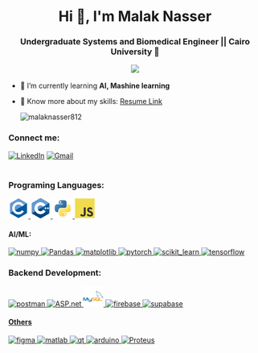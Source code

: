 
<h1 align="center">Hi 👋, I'm Malak Nasser</h1>
<h3 align="center">
  Undergraduate Systems and Biomedical Engineer || Cairo University  🧬
</h3>

<div align="center">
  <img src="https://theninehertz.com/wp-content/uploads/2020/09/Top-AI-based-Next-Gen-Applications.gif" />
  <!-- <img src="https://gotechmantra.com/wp-content/uploads/2021/04/InteligenciaArtificialeneducacion.jpg" /> -->
</div>

- 🌱 I’m currently learning **AI, Mashine learning**
- 📄 Know more about my skills:
  [Resume Link](https://drive.google.com/file/d/1OHCTvn8bQxLbRNhgQtNgxTlwhpWcay5b/view?usp=drive_link)

  <p align="left">    
  <img
    src="https://komarev.com/ghpvc/?username=malaknasser812&label=Profile%20views&color=0e75b6&style=flat"
    alt="malaknasser812"
  />
</p>

<h3 align="left">Connect me:</h3>
<p align="left">
<a href="https://www.linkedin.com/in/malak-nasser-752ab0214/" target="_blank"><img src="https://img.shields.io/badge/LinkedIn-0077B5?style=for-the-badge&logo=linkedin&logoColor=white" alt="LinkedIn"></a>
<a href="mailto:malak.mohamed021@eng-st.cu.edu.eg" target="_blank"><img src="https://img.shields.io/badge/Gmail-D14836?style=for-the-badge&logo=gmail&logoColor=white" alt="Gmail"> </a>
<br/><br/>

</p>



<h3 align="left">Programing Languages:</h3>
<a href="https://www.cprogramming.com/"
target="_blank" 
rel="noreferrer"> 
<img 
    src="https://raw.githubusercontent.com/devicons/devicon/master/icons/c/c-original.svg" 
    alt="c" 
    width="40" height="40"/> 
</a>
<a href="https://www.w3schools.com/cpp/" 
target="_blank" rel="noreferrer">
<img 
    src="https://raw.githubusercontent.com/devicons/devicon/master/icons/cplusplus/cplusplus-original.svg" 
    alt="cplusplus" 
    width="40" height="40"/>
</a>
<a href="https://www.python.org" 
target="_blank" rel="noreferrer"> 
<img
    src="https://raw.githubusercontent.com/devicons/devicon/master/icons/python/python-original.svg"
    alt="python" 
    width="40" height="40"/>
</a>
<a href="https://developer.mozilla.org/en-US/docs/Web/JavaScript" 
target="_blank" rel="noreferrer"> 
<img 
    src="https://raw.githubusercontent.com/devicons/devicon/master/icons/javascript/javascript-original.svg"
    alt="javascript"
    width="40" height="40"/> 
</a>



<h4 align="left">AI/ML:</h4>
<p align="left">
  <a href="https://numpy.org/" target="_blank" rel="noreferrer">
    <img
      src="https://www.svgrepo.com/show/354127/numpy.svg"
      alt="numpy"
      width="40"
      height="40"
    />
  </a>
  <a href="https://pandas.pydata.org/" target="_blank" rel="noreferrer">
    <img
      src="https://upload.wikimedia.org/wikipedia/commons/thumb/2/22/Pandas_mark.svg/800px-Pandas_mark.svg.png"
      alt="Pandas"
      width="40"
      height="40"
    />
  </a>
  <a href="https://matplotlib.org/" target="_blank" rel="noreferrer">
    <img
      src="https://upload.wikimedia.org/wikipedia/commons/thumb/8/84/Matplotlib_icon.svg/1024px-Matplotlib_icon.svg.png"
      alt="matplotlib"
      width="40"
      height="40"
    />
  </a>
 <a href="https://pytorch.org/" target="_blank" rel="noreferrer"> 
 <img 
    src="https://www.vectorlogo.zone/logos/pytorch/pytorch-icon.svg" 
    alt="pytorch" 
    width="40" height="40"/> 
 </a> 
 <a href="https://scikit-learn.org/" target="_blank" rel="noreferrer"> 
 <img
    src="https://upload.wikimedia.org/wikipedia/commons/0/05/Scikit_learn_logo_small.svg"
    alt="scikit_learn"
    width="40" height="40"/> </a> 
 <a href="https://www.tensorflow.org" target="_blank" rel="noreferrer"> 
 <img 
    src="https://www.vectorlogo.zone/logos/tensorflow/tensorflow-icon.svg"
    alt="tensorflow" 
    width="40" height="40"/> </a>

</p>

<h3 align="left">Backend Development:</h3>
</a>
<a href="https://postman.com" 
target="_blank" rel="noreferrer"> 
<img 
    src="https://www.vectorlogo.zone/logos/getpostman/getpostman-icon.svg" 
    alt="postman" 
    width="40" height="40"/> 
</a>    
<a href="https://dotnet.microsoft.com/en-us/apps/aspnet" target="_blank" rel="noreferrer">
<img 
    src="https://encrypted-tbn0.gstatic.com/images?q=tbn:ANd9GcQ1CeS3MTE_qQUqxVMAwIbroJe0v_MCgKMscdOlcTCTIOgF3EMzkmrHMR3qCvP71s-WcQQ&usqp=CAU"
    alt="ASP.net" 
    width="40" height="40"/>
     </a> 
<a href="https://www.mysql.com/"
target="_blank" rel="noreferrer"> 
<img 
    src="https://raw.githubusercontent.com/devicons/devicon/master/icons/mysql/mysql-original-wordmark.svg"
    alt="mysql"
    width="40" height="40"/> 
</a>
<a href="https://firebase.google.com/" 
target="_blank" rel="noreferrer"> 
<img 
    src="https://www.vectorlogo.zone/logos/firebase/firebase-icon.svg"
    alt="firebase" 
    width="40" height="40"/>
 </a>
<a href="https://supabase.io/"
 target="_blank" rel="noreferrer">
<img 
    src="https://www.vectorlogo.zone/logos/supabase/supabase-icon.svg" alt="supabase" 
    width="40" height="40"/>




<h4 align="left">Others</h4>
<p align="left">
  <a href="https://www.figma.com/" target="_blank" rel="noreferrer">
    <img
      src="https://www.vectorlogo.zone/logos/figma/figma-icon.svg"
      alt="figma"
      width="40"
      height="40"
    />
  </a>
<a href="https://www.mathworks.com/" target="_blank" rel="noreferrer"> <img src="https://upload.wikimedia.org/wikipedia/commons/2/21/Matlab_Logo.png" alt="matlab" width="40" height="40"/> </a>
  <a href="https://www.qt.io/" target="_blank" rel="noreferrer">
    <img
      src="https://upload.wikimedia.org/wikipedia/commons/0/0b/Qt_logo_2016.svg"
      alt="qt"
      width="40"
      height="40"
    />
  </a>
  <a href="https://www.arduino.cc/" target="_blank" rel="noreferrer">
    <img
      src="https://cdn.worldvectorlogo.com/logos/arduino-1.svg"
      alt="arduino"
      width="40"
      height="40"
    />
  </a>
  <a href="https://www.labcenter.com/" target="_blank" rel="noreferrer">
    <img
      src="https://www.labcenter.com/images/logo.png"
      alt="Proteus"
      width="40"
      height="40"
    />
  </a>
</p>
